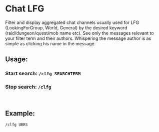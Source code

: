 [logo]: https://github.com/raegen/chat-lfg/raw/master/logo.png "Chat LFG"
# Chat LFG

Filter and display aggregated chat channels usually used for LFG (LookingForGroup, World, General) by the desired keyword (raid/dungeon/quest/mob name etc). See only the messages relevant to your filter term and their authors. Whispering the message author is as simple as clicking his name in the message. 
 
## Usage:

### Start search: `/clfg SEARCHTERM`
### Stop search: `/clfg`
 

## Example:

`/clfg UBRS`
